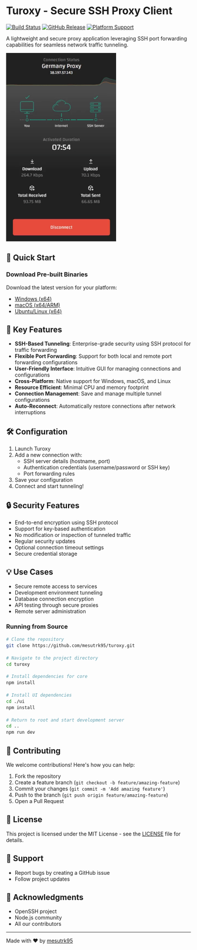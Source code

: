 # Turoxy - Secure SSH Proxy Client 

[![Build Status](https://github.com/mesutrk95/turoxy/actions/workflows/release.yaml/badge.svg)](https://github.com/mesutrk95/turoxy/actions)
[![GitHub Release](https://img.shields.io/github/v/release/mesutrk95/turoxy)](https://github.com/mesutrk95/turoxy/releases)
[![Platform Support](https://img.shields.io/badge/platform-Windows%20%7C%20macOS%20%7C%20Linux-blue)]()

A lightweight and secure proxy application leveraging SSH port forwarding capabilities for seamless network traffic tunneling.
<br/>

<img src="./images/demo.gif" width="300" alt="Demo">

## 🚀 Quick Start

### Download Pre-built Binaries

Download the latest version for your platform:

- [Windows (x64)](https://github.com/mesutrk95/turoxy/releases)
- [macOS (x64/ARM)](https://github.com/mesutrk95/turoxy/releases)
- [Ubuntu/Linux (x64)](https://github.com/mesutrk95/turoxy/releases)

## 🔑 Key Features

- **SSH-Based Tunneling**: Enterprise-grade security using SSH protocol for traffic forwarding
- **Flexible Port Forwarding**: Support for both local and remote port forwarding configurations
- **User-Friendly Interface**: Intuitive GUI for managing connections and configurations
- **Cross-Platform**: Native support for Windows, macOS, and Linux
- **Resource Efficient**: Minimal CPU and memory footprint
- **Connection Management**: Save and manage multiple tunnel configurations
- **Auto-Reconnect**: Automatically restore connections after network interruptions

## 🛠️ Configuration

1. Launch Turoxy
2. Add a new connection with:
   - SSH server details (hostname, port)
   - Authentication credentials (username/password or SSH key)
   - Port forwarding rules
3. Save your configuration
4. Connect and start tunneling!

## 🔒 Security Features

- End-to-end encryption using SSH protocol
- Support for key-based authentication
- No modification or inspection of tunneled traffic
- Regular security updates
- Optional connection timeout settings
- Secure credential storage

## 💡 Use Cases

- Secure remote access to services
- Development environment tunneling
- Database connection encryption
- API testing through secure proxies
- Remote server administration

### Running from Source

```bash
# Clone the repository
git clone https://github.com/mesutrk95/turoxy.git

# Navigate to the project directory
cd turoxy

# Install dependencies for core
npm install

# Install UI dependencies
cd ./ui
npm install

# Return to root and start development server
cd ..
npm run dev
```


## 📝 Contributing

We welcome contributions! Here's how you can help:

1. Fork the repository
2. Create a feature branch (`git checkout -b feature/amazing-feature`)
3. Commit your changes (`git commit -m 'Add amazing feature'`)
4. Push to the branch (`git push origin feature/amazing-feature`)
5. Open a Pull Request

## 📜 License

This project is licensed under the MIT License - see the [LICENSE](LICENSE) file for details.

## 🤝 Support

- Report bugs by creating a GitHub issue
- Follow project updates

## 🙏 Acknowledgments

- OpenSSH project
- Node.js community
- All our contributors

---

Made with ❤️ by [mesutrk95](https://github.com/mesutrk95)